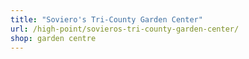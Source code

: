 ```yaml
---
title: "Soviero's Tri-County Garden Center"
url: /high-point/sovieros-tri-county-garden-center/
shop: garden centre
---
```

